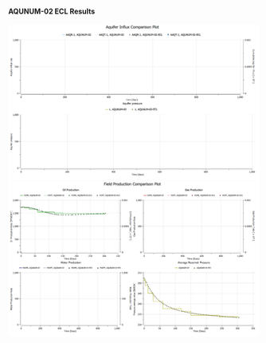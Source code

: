 #### AQUNUM-02 ECL Results

![](ECL/AQUNUM-02-Aquifer_Influx_Comparison_Plot.png)
![](ECL/AQUNUM-02-Field_Production_Comparison_Plot.png)
